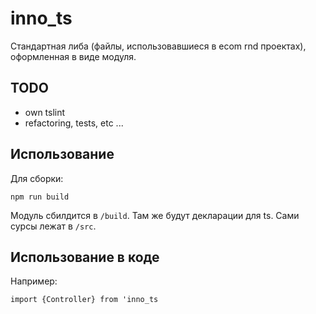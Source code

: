 # inno_ts
Стандартная либа (файлы, использовавшиеся в ecom rnd проектах), оформленная в виде модуля.

## TODO
- own tslint
- refactoring, tests, etc ...

## Использование
Для сборки:
```
npm run build
```

Модуль сбилдится в `/build`. Там же будут декларации для ts.
Сами сурсы лежат в `/src`.

## Использование в коде
 
 Например:
 
 `import {Controller} from 'inno_ts`
 